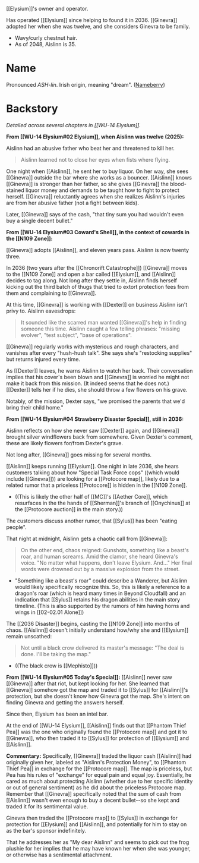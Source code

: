 [[Elysium]]'s owner and operator.

Has operated [[Elysium]] since helping to found it in 2036. [[Ginevra]] adopted her when she was twelve, and she considers Ginevra to be family.

* Wavy/curly chestnut hair.
* As of 2048, Aislinn is 35.

# Name
Pronounced *ASH-lin*. Irish origin, meaning "dream". ([Nameberry](https://nameberry.com/b/girl-baby-name-aislinn))

# Backstory
*Detailed across several chapters in [[WU-14 Elysium]].*

**From [[WU-14 Elysium#02 Elysium]], when Aislinn was twelve (2025):**

Aislinn had an abusive father who beat her and threatened to kill her.
> Aislinn learned not to close her eyes when fists where flying.

One night when [[Aislinn]], he sent her to buy liquor. On her way, she sees [[Ginevra]] outside the bar where she works as a bouncer. [[Aislinn]] knows [[Ginevra]] is stronger than her father, so she gives [[Ginevra]] the blood-stained liquor money and demands to be taught how to fight to protect herself. [[Ginevra]] reluctantly agrees when she realizes Aislinn's injuries are from her abusive father (not a fight between kids).

Later, [[Ginevra]] says of the cash, "that tiny sum you had wouldn't even buy a single decent bullet."

**From [[WU-14 Elysium#03 Coward's Shell]], in the context of cowards in the [[N109 Zone]]:**

[[Ginevra]] adopts [[Aislinn]], and eleven years pass. Aislinn is now twenty three.

In 2036 (two years after the [[Chronorift Catastrophe]]) [[Ginevra]] moves to the [[N109 Zone]] and open a bar called [[Elysium]], and [[Aislinn]] decides to tag along. Not long after they settle in, Aislinn finds herself kicking out the third batch of thugs that tried to extort protection fees from them and complaining to [[Ginevra]].

At this time, [[Ginevra]] is working with [[Dexter]] on business Aislinn isn't privy to. Aislinn eavesdrops:
> It sounded like the scarred man wanted [[Ginevra]]'s help in finding someone this time. Aislinn caught a few telling phrases: "missing evolver", "test subject", "base of operations".

[[Ginevra]] regularly works with mysterious and rough characters, and vanishes after every "hush-hush talk". She says she's "restocking supplies" but returns injured every time.

As [[Dexter]] leaves, he warns Aislinn to watch her back. Their conversation implies that his cover's been blown and [[Ginevra]] is worried he might not make it back from this mission. (It indeed seems that he does not.) [[Dexter]] tells her if he dies, she should throw a few flowers on his grave.

Notably, of the mission, Dexter says, "we promised the parents that we'd bring their child home."

**From [[WU-14 Elysium#04 Strawberry Disaster Special]], still in 2036:**

Aislinn reflects on how she never saw [[Dexter]] again, and [[Ginevra]] brought silver windflowers back from somewhere. Given Dexter's comment, these are likely flowers for/from Dexter's grave.

Not long after, [[Ginevra]] goes missing for several months.

[[Aislinn]] keeps running [[Elysium]]. One night in late 2036, she hears customers talking about how "Special Task Force cops" ((which would include [[Ginevra]])) are looking for a [[Protocore map]], likely due to a related rumor that a priceless [[Protocore]] is hidden in the [[N109 Zone]].
* ((This is likely the other half of [[MC]]'s [[Aether Core]], which resurfaces in the the hands of [[Sherman]]'s branch of [[Onychinus]] at the [[Protocore auction]] in the main story.))

The customers discuss another rumor, that [[Sylus]] has been "eating people".

That night at midnight, Aislinn gets a chaotic call from [[Ginevra]]:
> On the other end, chaos reigned: Gunshots, something like a beast's roar, and human screams. Amid the clamor, she heard Ginevra's voice.
> "No matter what happens, don't leave Elysium. And..."
> Her final words were drowned out by a massive explosion from the street.
* "Something like a beast's roar" could describe a Wanderer, but Aislinn would likely specifically recognize this. So, this is likely a reference to a dragon's roar (which is heard many times in Beyond Cloudfall) and an indication that [[Sylus]] retains his dragon abilities in the main story timeline. (This is also supported by the rumors of him having horns and wings in [[02-02.01 Alone]])

The [[2036 Disaster]] begins, casting the [[N109 Zone]] into months of chaos. [[Aislinn]] doesn't initially understand how/why she and [[Elysium]] remain unscathed:
> Not until a black crow delivered its master's message: "The deal is done. I'll be taking the map."
* ((The black crow is [[Mephisto]]))

**From [[WU-14 Elysium#05 Today's Special]]:**
[[Aislinn]] never saw [[Ginevra]] after that riot, but kept looking for her. She learned that [[Ginevra]] somehow got the map and traded it to [[Sylus]] for [[Aislinn]]'s protection, but she doesn't know how Ginevra got the map. She's intent on finding Ginevra and getting the answers herself.

Since then, Elysium has been an intel bar.

At the end of [[WU-14 Elysium]], [[Aislinn]] finds out that [[Phantom Thief Pea]] was the one who originally found the [[Protocore map]] and got it to [[Ginevra]], who then traded it to [[Sylus]] for protection of [[Elysium]] and [[Aislinn]].

**Commentary:**
Specifically, [[Ginevra]] traded the liquor cash [[Aislinn]] had originally given her, labeled as "Aislinn's Protection Money", to [[Phantom Thief Pea]] in exchange for the [[Protocore map]]. The map is priceless, but Pea has his rules of "exchange" for equal pain and equal joy. Essentially, he cared as much about protecting Aislinn (whether due to her specific identity or out of general sentiment) as he did about the priceless Protocore map. Remember that [[Ginevra]] specifically noted that the sum of cash from [[Aislinn]] wasn't even enough to buy a decent bullet--so she kept and traded it for its sentimental value.

Ginevra then traded the [[Protocore map]] to [[Sylus]] in exchange for protection for [[Elysium]] and [[Aislinn]], and potentially for him to stay on as the bar's sponsor indefinitely.

That he addresses her as "My dear Aislinn" and seems to pick out the frog plushie for her implies that he may have known her when she was younger, or otherwise has a sentimental attachment.